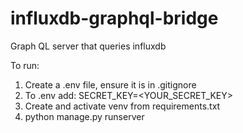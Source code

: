 # influxdb-graphql-bridge
Graph QL server that queries influxdb 

To run:

1. Create a .env file, ensure it is in .gitignore
2. To .env add: SECRET_KEY=<YOUR_SECRET_KEY>
3. Create and activate venv from requirements.txt
3. python manage.py runserver
